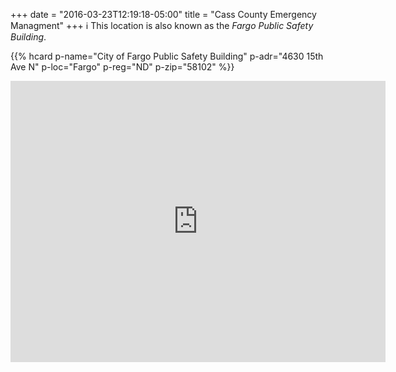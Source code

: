 +++
date = "2016-03-23T12:19:18-05:00"
title = "Cass County Emergency Managment"
+++
:information_source: This location is also known as the *Fargo Public Safety Building*.

<span class="genericons-neue genericons-neue--location"></span>
{{% hcard p-name="City of Fargo Public Safety Building" p-adr="4630 15th Ave N" p-loc="Fargo" p-reg="ND" p-zip="58102" %}}

<iframe src="https://www.google.com/maps/embed?pb=!1m18!1m12!1m3!1d87242.12209537721!2d-96.93751434179687!3d46.8964972!2m3!1f0!2f0!3f0!3m2!1i1024!2i768!4f13.1!3m3!1m2!1s0x52c8cae0cb74cd5b%3A0x624e8be6efe639fd!2sCass+County+Emergency+Management!5e0!3m2!1sen!2sus!4v1512332955240" width="600" height="450" frameborder="0" style="border:0" allowfullscreen></iframe>
